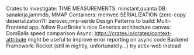 Crates to investigate:
	TIME MEASUREMENTS:                          minstant,quanta
	DB:                                         sanakirja,jammdb,
	MMAP Containers:                            memvec
	SERIALIZATION (zero-copy deserialization?): zerovec,rmp-serde
Design Patterns to build:
	Multi-Frontend app, follow RustBrake's nice Generics architecture
canvas:
	DomBalls speed comparison
Async:
	https://crates.io/crates/context-attribute might be useful to improve error reporting on async code
Backend Framework:
	Rocket (still in nightly, unfortunately...)
	try actix-web instead
